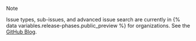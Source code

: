 >[!NOTE]
>Issue types, sub-issues, and advanced issue search are currently in {% data variables.release-phases.public_preview %} for organizations. See the [GitHub Blog](https://github.blog/changelog/2025-01-13-evolving-github-issues).
<!-- also update the tip in search-github/searching-on-github/searching-issues-and-pull-requests -->
